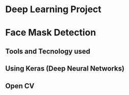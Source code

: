 # Deep Learning Project
# Face Mask Detection

## Tools and Tecnology used
## Using Keras (Deep Neural Networks)
## Open CV
